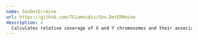 ```yaml
---
name: SexDetErrmine
url: https://github.com/TCLamnidis/Sex.DetERRmine
description: >
  Calculates relative coverage of X and Y chromosomes and their associated error bars from the depth of coverage at specified SNPs
---
```

